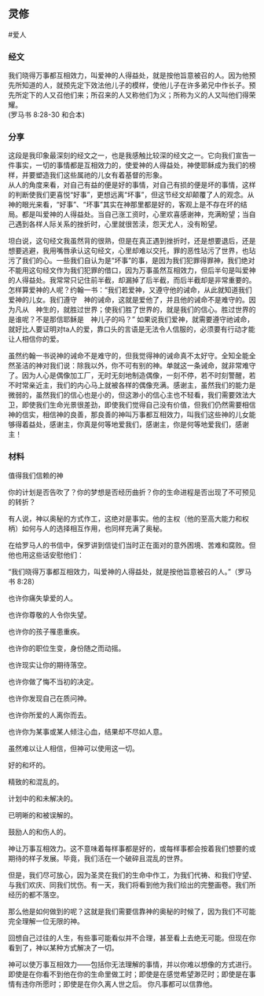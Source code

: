 

## 灵修

#爱人

### 经文

我们晓得万事都互相效力，叫爱神的人得益处，就是按他旨意被召的人。因为他预先所知道的人，就预先定下效法他儿子的模样，使他儿子在许多弟兄中作长子。预先所定下的人又召他们来；所召来的人又称他们为义；所称为义的人又叫他们得荣耀。  
(罗马书 8:28-30 和合本)  

### 分享

这段是我印象最深刻的经文之一，也是我感触比较深的经文之一。它向我们宣告一件事实，一切的事情都是互相效力的，使爱神的人得益处，神使耶稣成为我们的榜样，并要塑造我们这些属祂的儿女有着基督的形象。  
从人的角度来看，对自己有益的便是好的事情，对自己有损的便是坏的事情，这样的判断使我们更喜悦“好事”，更想远离“坏事”，但这节经文却颠覆了人的观念。从神的眼光来看，“好事”、“坏事”其实在神那里都是好的，客观上是不存在坏的结局。都是叫爱神的人得益处。当自己涨工资时，心里欢喜感谢神，充满盼望；当自己遇到各样人际关系的挫折时，心里就很苦渎，怨天尤人，没有盼望。  

坦白说，这句经文我虽然背的很熟，但是在真正遇到挫折时，还是想要退后，还是想要逃避，我用嘴唇承认这句经文，心里却难以交托，罪的恶性玷污了世界，也玷污了我们的心。一些我们自认为是“坏事”的事，是因为我们犯罪得罪神，我们绝对不能用这句经文作为我们犯罪的借口，因为万事虽然互相效力，但后半句是叫爱神的人得益处。我常常只记住前半截，却漏掉了后半截，而后半截却是非常重要的。怎样算爱神的人呢？约翰一书：“我们若爱神，又遵守他的诫命，从此就知道我们爱神的儿女。我们遵守　神的诫命，这就是爱他了，并且他的诫命不是难守的。因为凡从　神生的，就胜过世界；使我们胜了世界的，就是我们的信心。胜过世界的是谁呢？不是那信耶稣是　神儿子的吗？” 如果说我们爱神，就需要遵守祂诫命，就好比人要证明对ta人的爱，靠口头的言语是无法令人信服的，必须要有行动才能让人相信你的爱。  

虽然约翰一书说神的诫命不是难守的，但我觉得神的诫命真不太好守。全知全能全然圣洁的神对我们说：除我以外，你不可有别的神。单就这一条诫命，就非常难守了。因为人心是偶像加工厂，无时无刻地制造偶像，一刻不停，若不时刻警醒，若不时常亲近主，我们的内心马上就被各样的偶像充满。感谢主，虽然我们的能力是微弱的，虽然我们的信心也是小的，但这渺小的信心主也不轻看，我们需要效法大卫，即使我们生命光景很差劲，即使我们觉得自己没有价值，但我们仍然需要相信神的信实，相信神的良善，那良善的神叫万事都互相效力，叫我们这些神的儿女能够得着益处，感谢主，你真是何等地爱我们，感谢主，你是何等地爱我们，感谢主！  

### 材料

值得我们信赖的神  

你的计划是否告吹了？你的梦想是否经历曲折？你的生命进程是否出现了不可预见的转折？  

有人说，神以奥秘的方式作工，这绝对是事实。他的主权（他的至高大能力和权柄）如何与人的选择相互作用，也同样充满了奥秘。  

在给罗马人的书信中，保罗讲到信徒们当时正在面对的意外困境、苦难和腐败。但他也用这些话安慰他们：  

“我们晓得万事都互相效力，叫爱神的人得益处，就是按他旨意被召的人。”（罗马书‬ ‭8:28‬）  

也许你痛失挚爱的人。  

也许你尊敬的人令你失望。  

也许你的孩子罹患重疾。  

也许你的职位生变，身份随之而动摇。  

也许现实让你的期待落空。  

也许你做了悔不当初的决定。  

也许你发现自己在质问神。  

也许你所爱的人离你而去。  

也许你为某事或某人倾注心血，结果却不尽如人意。  

虽然难以让人相信，但神可以使用这一切。  

好的和坏的。  

精致的和混乱的。  

计划中的和未解决的。  

已明晰的和被误解的。  

鼓励人的和伤人的。  

神让万事互相效力。这不意味着每样事都是好的，或每样事都会按着我们想要的或期待的样子发展。毕竟，我们活在一个破碎且混乱的世界。  

但是，我们尽可放心，因为圣灵在我们的生命中作工，为我们代祷、和我们守望、与我们欢庆、同我们忧伤。有一天，我们将看到他为我们绘出的完整画卷。我们所经历的都不落空。  

那么他是如何做到的呢？这就是我们需要信靠神的奥秘的时候了，因为我们不可能完全理解一位无限的神。  

回想自己过往的人生，有些事可能看似并不合理，甚至看上去绝无可能。但现在你看到了，神以某种方式解决了一切。  

神可以使万事互相效力——包括你无法理解的事情，并以你难以想像的方式进行。即使是在你看不到他在你的生命里做工时；即使是在感觉希望渺茫时；即使是在事情有违你所愿时；即使是在你久离人世之后。  你凡事都可以信靠他。
